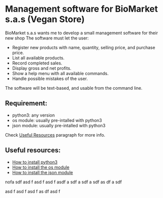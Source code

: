 # Management software for BioMarket s.a.s (Vegan Store)

BioMarket s.a.s wants me to develop a small management software for their new shop
The software must let the user:
- Register new products with name, quantity, selling price, and purchase price.
- List all available products.
- Record completed sales.
- Display gross and net profits.
- Show a help menu with all available commands.
- Handle possible mistakes of the user.

The software will be text-based, and usable from the command line.


## Requirement:

- python3: any version
- os module: usually pre-intalled with python3
- json module: usually pre-intalled with python3

Check [Useful Resources](#useful-resources) paragraph for more info.


## Useful resources: 

- [How to install python3](https://www.geeksforgeeks.org/download-and-install-python-3-latest-version/)
- [How to install the os module](https://www.geeksforgeeks.org/how-to-install-os-sys-module-in-python/)
- [How to install the json module](https://www.geeksforgeeks.org/add-json-library-in-python/)

nofa
sdf
asd
f
asd
f
asd
f
asdf
a
sdf
a
sdf
a
sdf
as
df
a
sdf

asd
f
asd
f
asd
f
as
df
asd
f


